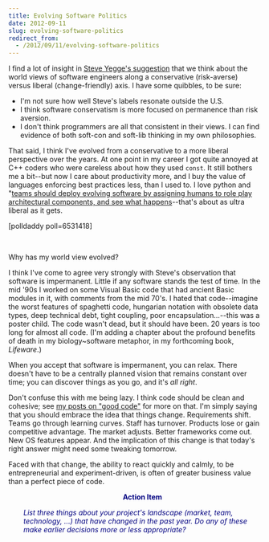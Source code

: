 ```yaml
---
title: Evolving Software Politics
date: 2012-09-11
slug: evolving-software-politics
redirect_from:
  - /2012/09/11/evolving-software-politics
---
```


I find a lot of insight in <a title="soft-con and soft-lib" href="https://plus.google.com/u/2/110981030061712822816/posts/KaSKeg4vQtz" target="_blank">Steve Yegge's suggestion</a> that we think about the world views of software engineers along a conservative (risk-averse) versus liberal (change-friendly) axis. I have some quibbles, to be sure:
<ul>
	<li>I'm not sure how well Steve's labels resonate outside the U.S.</li>
	<li>I think software conservatism is more focused on permanence than risk aversion.</li>
	<li>I don't think programmers are all that consistent in their views. I can find evidence of both soft-con and soft-lib thinking in my own philosophies.</li>
</ul>
That said, I think I've evolved from a conservative to a more liberal perspective over the years. At one point in my career I got quite annoyed at C++ coders who were careless about how they used <code>const</code>. It still bothers me a bit--but now I care about productivity more, and I buy the value of languages enforcing best practices less, than I used to. I love python and "<a href="role-play-centered-design.md" target="_blank">teams should deploy evolving software by assigning humans to role play architectural components, and see what happens</a>--that's about as ultra liberal as it gets.

[polldaddy poll=6531418]

 

Why has my world view evolved?

I think I've come to agree very strongly with Steve's observation that software is impermanent. Little if any software stands the test of time. In the mid '90s I worked on some Visual Basic code that had ancient Basic modules in it, with comments from the mid 70's. I hated that code--imagine the worst features of spaghetti code, hungarian notation with obsolete data types, deep technical debt, tight coupling, poor encapsulation...--this was a poster child. The code wasn't dead, but it should have been. 20 years is too long for almost all code. (I'm adding a chapter about the profound benefits of death in my biology~software metaphor, in my forthcoming book, <em>Lifeware</em>.)

When you accept that software is impermanent, you can relax. There doesn't have to be a centrally planned vision that remains constant over time; you can discover things as you go, and it's <em>all right</em>.

Don't confuse this with me being lazy. I think code should be clean and cohesive; see <a href="/category/good-code/" target="_blank">my posts on "good code"</a> for more on that. I'm simply saying that you should embrace the idea that things change. Requirements shift. Teams go through learning curves. Staff has turnover. Products lose or gain competitive advantage. The market adjusts. Better frameworks come out. New OS features appear. And the implication of this change is that today's right answer might need some tweaking tomorrow.

Faced with that change, the ability to react quickly and calmly, to be entrepreneurial and experiment-driven, is often of greater business value than a perfect piece of code.
<p style="padding-left:30px;text-align:center;"><strong><span style="color:#000080;">Action Item</span></strong></p>
<p style="padding-left:30px;"><em><span style="color:#000080;">List three things about your project's landscape (market, team, technology, ...) that have changed in the past year. Do any of these make earlier decisions more or less appropriate?</span></em></p>